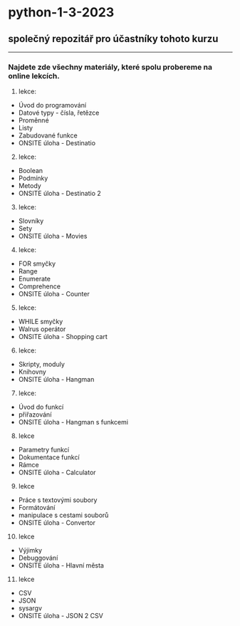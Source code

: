 # python-1-3-2023
## společný repozitář pro účastníky tohoto kurzu

---

### Najdete zde všechny materiály, které spolu probereme na online lekcích.

1. lekce:
* Úvod do programování
* Datové typy - čísla, řetězce
* Proměnné
* Listy
* Zabudované funkce
* ONSITE úloha - Destinatio

2. lekce:
* Boolean
* Podmínky
* Metody
* ONSITE úloha - Destinatio 2

3. lekce:
* Slovníky
* Sety
* ONSITE úloha - Movies

4. lekce:
* FOR smyčky
* Range
* Enumerate
* Comprehence
* ONSITE úloha - Counter

5. lekce:
* WHILE smyčky
* Walrus operátor
* ONSITE úloha - Shopping cart

6. lekce:
* Skripty, moduly
* Knihovny
* ONSITE úloha - Hangman

7. lekce:
* Úvod do funkcí
* přiřazování
* ONSITE úloha - Hangman s funkcemi

8. lekce
* Parametry funkcí
* Dokumentace funkcí
* Rámce
* ONSITE úloha - Calculator

9. lekce
* Práce s textovými soubory
* Formátování
* manipulace s cestami souborů
* ONSITE úloha - Convertor

10. lekce
* Výjimky
* Debuggování
* ONSITE úloha - Hlavní města

11. lekce
* CSV
* JSON
* sysargv
* ONSITE úloha - JSON 2 CSV